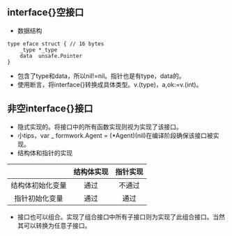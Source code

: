 ## interface{}空接口
* 数据结构
````
type eface struct { // 16 bytes
	_type *_type
	data  unsafe.Pointer
}
````
* 包含了type和data，所以nil!=nil。指针也是有type，data的。
* 使用断言，将interface{}转换成具体类型。v.(type)，a,ok:=v.(int)。
## 非空interface{}接口
* 隐式实现的。将接口中的所有函数实现则视为实现了该接口。
* 小tips，var _ formwork.Agent = (*Agent)(nil)在编译阶段确保该接口被实现。
* 结构体和指针的实现
  
| | 结构体实现       | 指针实现 |
| :-: | :-: | :-: |
| 结构体初始化变量 | 通过     | 不通过 |
| 指针初始化变量   | 通过     | 通过   |  
* 接口也可以组合。实现了组合接口中所有子接口则为实现了此组合接口。当然其可以转换为任意子接口。